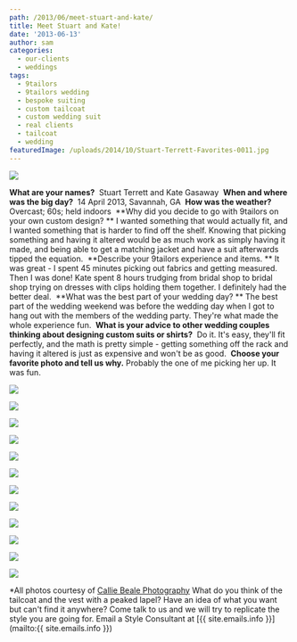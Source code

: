 ```yaml
---
path: /2013/06/meet-stuart-and-kate/
title: Meet Stuart and Kate!
date: '2013-06-13'
author: sam
categories:
  - our-clients
  - weddings
tags:
  - 9tailors
  - 9tailors wedding
  - bespoke suiting
  - custom tailcoat
  - custom wedding suit
  - real clients
  - tailcoat
  - wedding
featuredImage: /uploads/2014/10/Stuart-Terrett-Favorites-0011.jpg
---
```

[![](http://3.bp.blogspot.com/-UeYikjII2HE/UYvbwgWhzYI/AAAAAAAAC6o/2YF601w9Kjk/s640/Stuart+Terrett+Favorites-0013.jpg)](http://3.bp.blogspot.com/-UeYikjII2HE/UYvbwgWhzYI/AAAAAAAAC6o/2YF601w9Kjk/s1600/Stuart+Terrett+Favorites-0013.jpg)

**What are your names?** 
Stuart Terrett and Kate Gasaway 
**When and where was the big day?** 
14 April 2013, Savannah, GA 
**How was the weather?**
Overcast; 60s; held indoors 
**Why did you decide to go with 9tailors on your own custom design? **
I wanted something that would actually fit, and I wanted something that is harder to find off the shelf. Knowing that picking something and having it altered would be as much work as simply having it made, and being able to get a matching jacket and have a suit afterwards tipped the equation. 
**Describe your 9tailors experience and items. **
It was great - I spent 45 minutes picking out fabrics and getting measured. Then I was done! Kate spent 8 hours trudging from bridal shop to bridal shop trying on dresses with clips holding them together. I definitely had the better deal. 
**What was the best part of your wedding day? **
The best part of the wedding weekend was before the wedding day when I got to hang out with the members of the wedding party. They're what made the whole experience fun. 
**What is your advice to other wedding couples thinking about designing custom suits or shirts?** 
Do it. It's easy, they'll fit perfectly, and the math is pretty simple - getting something off the rack and having it altered is just as expensive and won't be as good. 
**Choose your favorite photo and tell us why.**
Probably the one of me picking her up. It was fun.

[![](http://1.bp.blogspot.com/-DIBxa2LzK6g/UYv-eOTh65I/AAAAAAAAC7s/bWvmRMT7ce4/s400/Stuart+Terrett+Favorites-0007.jpg)](http://1.bp.blogspot.com/-DIBxa2LzK6g/UYv-eOTh65I/AAAAAAAAC7s/bWvmRMT7ce4/s1600/Stuart+Terrett+Favorites-0007.jpg)

[![](http://2.bp.blogspot.com/-qtLUYPc0MnM/UYv-C7cLWAI/AAAAAAAAC7A/vzJoLGyAq2g/s400/Stuart+Terrett+Favorites-0001.jpg)](http://2.bp.blogspot.com/-qtLUYPc0MnM/UYv-C7cLWAI/AAAAAAAAC7A/vzJoLGyAq2g/s1600/Stuart+Terrett+Favorites-0001.jpg)

[![](http://3.bp.blogspot.com/-NXzQJrdRiKE/UYv-Jj6OLUI/AAAAAAAAC7I/58swENOUBRA/s400/Stuart+Terrett+Favorites-0002.jpg)](http://3.bp.blogspot.com/-NXzQJrdRiKE/UYv-Jj6OLUI/AAAAAAAAC7I/58swENOUBRA/s1600/Stuart+Terrett+Favorites-0002.jpg)

[![](http://3.bp.blogspot.com/-wEOk24mVmMM/UYv-QRW_oRI/AAAAAAAAC7Q/xQWJzcyzhkM/s400/Stuart+Terrett+Favorites-0003.jpg)](http://3.bp.blogspot.com/-wEOk24mVmMM/UYv-QRW_oRI/AAAAAAAAC7Q/xQWJzcyzhkM/s1600/Stuart+Terrett+Favorites-0003.jpg)

[![](http://1.bp.blogspot.com/-ukU-JZt0wbw/UYv-SfkOyqI/AAAAAAAAC7Y/9yoPPHX7Oao/s400/Stuart+Terrett+Favorites-0004.jpg)](http://1.bp.blogspot.com/-ukU-JZt0wbw/UYv-SfkOyqI/AAAAAAAAC7Y/9yoPPHX7Oao/s1600/Stuart+Terrett+Favorites-0004.jpg)

[![](http://2.bp.blogspot.com/-MuWM9qgpOXA/UYv-Vf4lCBI/AAAAAAAAC7g/UfrUDsqfXrQ/s400/Stuart+Terrett+Favorites-0005.jpg)](http://2.bp.blogspot.com/-MuWM9qgpOXA/UYv-Vf4lCBI/AAAAAAAAC7g/UfrUDsqfXrQ/s1600/Stuart+Terrett+Favorites-0005.jpg)

[![](http://1.bp.blogspot.com/-eVUZh5NsuYU/UYv-dttWD5I/AAAAAAAAC7o/qdp59QKLS9o/s400/Stuart+Terrett+Favorites-0006.jpg)](http://1.bp.blogspot.com/-eVUZh5NsuYU/UYv-dttWD5I/AAAAAAAAC7o/qdp59QKLS9o/s1600/Stuart+Terrett+Favorites-0006.jpg)

[![](http://4.bp.blogspot.com/--GaYK5CN-QM/UYv-k52DxpI/AAAAAAAAC8A/V5h6JjvPA8s/s400/Stuart+Terrett+Favorites-0008.jpg)](http://4.bp.blogspot.com/--GaYK5CN-QM/UYv-k52DxpI/AAAAAAAAC8A/V5h6JjvPA8s/s1600/Stuart+Terrett+Favorites-0008.jpg)

[![](http://4.bp.blogspot.com/-L6i3PIPBWyQ/UYv-lL3NI8I/AAAAAAAAC8E/oo0KJh_tWso/s400/Stuart+Terrett+Favorites-0010.jpg)](http://4.bp.blogspot.com/-L6i3PIPBWyQ/UYv-lL3NI8I/AAAAAAAAC8E/oo0KJh_tWso/s1600/Stuart+Terrett+Favorites-0010.jpg)

[![](http://4.bp.blogspot.com/-n1tsXENTPSQ/UYv-raJKY_I/AAAAAAAAC8Q/04nnabdEg9Y/s400/Stuart+Terrett+Favorites-0011.jpg)](http://4.bp.blogspot.com/-n1tsXENTPSQ/UYv-raJKY_I/AAAAAAAAC8Q/04nnabdEg9Y/s1600/Stuart+Terrett+Favorites-0011.jpg)

[![](http://4.bp.blogspot.com/-7mwtHSZxeLQ/UYv-sxmInXI/AAAAAAAAC8Y/wf_kXMRXRck/s400/Stuart+Terrett+Favorites-0012.jpg)](http://4.bp.blogspot.com/-7mwtHSZxeLQ/UYv-sxmInXI/AAAAAAAAC8Y/wf_kXMRXRck/s1600/Stuart+Terrett+Favorites-0012.jpg)

[![](http://4.bp.blogspot.com/-UfHDaBJTqFE/UYv-xoXCt6I/AAAAAAAAC8o/QGF-rfcAvRs/s400/Stuart+Terrett+Favorites-0014.jpg)](http://4.bp.blogspot.com/-UfHDaBJTqFE/UYv-xoXCt6I/AAAAAAAAC8o/QGF-rfcAvRs/s1600/Stuart+Terrett+Favorites-0014.jpg)

\*All photos courtesy of [Callie Beale Photography](http://calliebealephotography.com/)
What do you think of the tailcoat and the vest with a peaked lapel? Have an idea of what you want but can't find it anywhere? Come talk to us and we will try to replicate the style you are going for. Email a Style Consultant at [{{ site.emails.info }}](mailto:{{ site.emails.info }})